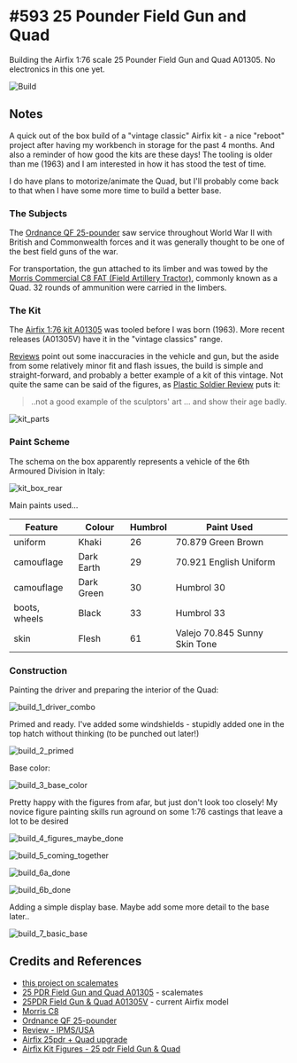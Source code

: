 # #593 25 Pounder Field Gun and Quad

Building the Airfix 1:76 scale 25 Pounder Field Gun and Quad A01305. No electronics in this one yet.

![Build](./assets/25pdr_build.jpg?raw=true)

## Notes

A quick out of the box build of a "vintage classic" Airfix kit - a nice "reboot" project after having my workbench in storage for the past 4 months. And also a reminder of how good the kits are these days! The tooling is older than me (1963) and I am interested in how it has stood the test of time.

I do have plans to motorize/animate the Quad, but I'll probably come back to that when I have some more time to build a better base.

### The Subjects

The [Ordnance QF 25-pounder](https://en.wikipedia.org/wiki/Ordnance_QF_25-pounder) saw service throughout World War II with British and Commonwealth forces and it was generally thought to be one of the best field guns of the war.

For transportation, the gun attached to its limber and was towed by the[ Morris Commercial C8 FAT (Field Artillery Tractor)](https://en.wikipedia.org/wiki/Morris_C8), commonly known as a Quad. 32 rounds of ammunition were carried in the limbers.

### The Kit

The [Airfix 1:76 kit A01305](https://www.scalemates.com/kits/airfix-a01305-25-pdr-field-gun-and-quad--164214)
was tooled before I was born (1963). More recent releases (A01305V) have it in the "vintage classics" range.

[Reviews](https://web.ipmsusa3.org/content/25pdr-field-gun-quad) point out some inaccuracies in the vehicle and gun,
but the aside from some relatively minor fit and flash issues, the build is simple and straight-forward, and probably a
better example of a kit of this vintage. Not quite the same can be said of the figures,
as [Plastic Soldier Review](http://www.plasticsoldierreview.com/ShowFeature.aspx?id=81) puts it:

> ..not a good example of the sculptors' art ... and show their age badly.

![kit_parts](./assets/kit_parts.jpg?raw=true)

### Paint Scheme

The schema on the box apparently represents a vehicle of the 6th Armoured Division in Italy:

![kit_box_rear](./assets/kit_box_rear.jpg?raw=true)

Main paints used...

| Feature       | Colour     | Humbrol   | Paint Used  |
|---------------|------------|-----------|-------------|
| uniform       | Khaki      | 26        | 70.879 Green Brown |
| camouflage    | Dark Earth | 29        | 70.921 English Uniform |
| camouflage    | Dark Green | 30        | Humbrol 30 |
| boots, wheels | Black      | 33        | Humbrol 33 |
| skin          | Flesh      | 61        | Valejo 70.845 Sunny Skin Tone |

### Construction

Painting the driver and preparing the interior of the Quad:

![build_1_driver_combo](./assets/build_1_driver_combo.jpg?raw=true)

Primed and ready. I've added some windshields - stupidly added one in the top hatch without thinking (to be punched out later!)

![build_2_primed](./assets/build_2_primed.jpg?raw=true)

Base color:

![build_3_base_color](./assets/build_3_base_color.jpg?raw=true)

Pretty happy with the figures from afar, but just don't look too closely! My novice figure painting skills run aground on some 1:76 castings that leave a lot to be desired

![build_4_figures_maybe_done](./assets/build_4_figures_maybe_done.jpg?raw=true)

![build_5_coming_together](./assets/build_5_coming_together.jpg?raw=true)

![build_6a_done](./assets/build_6a_done.jpg?raw=true)

![build_6b_done](./assets/build_6b_done.jpg?raw=true)

Adding a simple display base. Maybe add some more detail to the base later..

![build_7_basic_base](./assets/build_7_basic_base.jpg?raw=true)

## Credits and References

* [this project on scalemates](https://www.scalemates.com/profiles/mate.php?id=74137&p=projects&project=104319)
* [25 PDR Field Gun and Quad A01305](https://www.scalemates.com/kits/airfix-a01305-25-pdr-field-gun-and-quad--164214) - scalemates
* [25PDR Field Gun & Quad A01305V](https://uk.airfix.com/products/25pdr-field-gun-quad-a01305v) - current Airfix model
* [Morris C8](https://en.wikipedia.org/wiki/Morris_C8)
* [Ordnance QF 25-pounder](https://en.wikipedia.org/wiki/Ordnance_QF_25-pounder)
* [Review - IPMS/USA](https://web.ipmsusa3.org/content/25pdr-field-gun-quad)
* [Airfix 25pdr + Quad upgrade](https://www.tapatalk.com/groups/airfixtributeforum/airfix-25pdr-quad-upgrade-t21700.html)
* [Airfix Kit Figures - 25 pdr Field Gun & Quad](http://www.plasticsoldierreview.com/ShowFeature.aspx?id=81)
